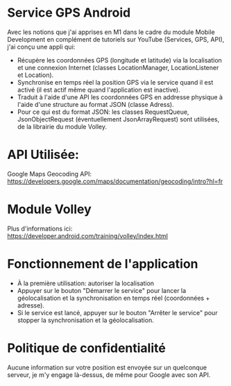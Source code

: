 # Service GPS Android
Avec les notions que j'ai apprises en M1 dans le cadre du module Mobile Development en complément de tutoriels sur YouTube (Services, GPS, API), j'ai conçu une appli qui:
- Récupère les coordonnées GPS (longitude et latitude) via la localisation et une connexion Internet (classes LocationManager, LocationListener et Location).
- Synchronise en temps réel la position GPS via le service quand il est activé (il est actif même quand l'application est inactive).
- Traduit à l'aide d'une API les coordonnées GPS en addresse physique à l'aide d'une structure au format JSON (classe Adress).
- Pour ce qui est du format JSON: les classes RequestQueue, JsonObjectRequest (éventuellement JsonArrayRequest) sont utilisées, de la librairie du module Volley.

# API Utilisée:
Google Maps Geocoding API: https://developers.google.com/maps/documentation/geocoding/intro?hl=fr

# Module Volley
Plus d'informations ici: https://developer.android.com/training/volley/index.html

# Fonctionnement de l'application
- À la première utilisation: autoriser la localisation
- Appuyer sur le bouton "Démarrer le service" pour lancer la géolocalisation et la synchronisation en temps réel (coordonnées + adresse).
- Si le service est lancé, appuyer sur le bouton "Arrêter le service" pour stopper la synchronisation et la géolocalisation.

# Politique de confidentialité
Aucune information sur votre position est envoyée sur un quelconque serveur, je m'y engage là-dessus, de même pour Google avec son API.
